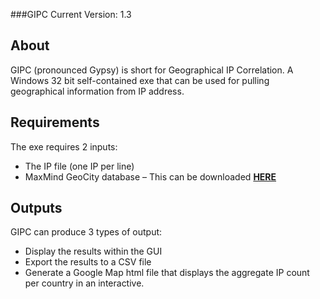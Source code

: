 ###GIPC 
Current Version: 1.3

## About

GIPC (pronounced Gypsy) is short for Geographical IP Correlation. A Windows 32 bit self-contained exe that can be used for pulling geographical information from IP address.

## Requirements
The exe requires 2 inputs:
* The IP file (one IP per line)
* MaxMind GeoCity database – This can be downloaded [**HERE**](http://geolite.maxmind.com/download/geoip/database/GeoLiteCity.dat.gz)

## Outputs
GIPC can produce 3 types of output:
* Display the results within the GUI
* Export the results to a CSV file
* Generate a Google Map html file that displays the aggregate IP count per country in an interactive.
